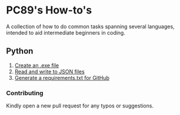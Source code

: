 # PC89's How-to's
A collection of how to do common tasks spanning several languages, intended to aid intermediate beginners in coding.


## Python
1. [Create an .exe file](python/exe.md)
2. [Read and write to JSON files](python/json.md)
3. [Generate a requirements.txt for GitHub](python/req.md)

### Contributing
Kindly open a new pull request for any typos or suggestions.

